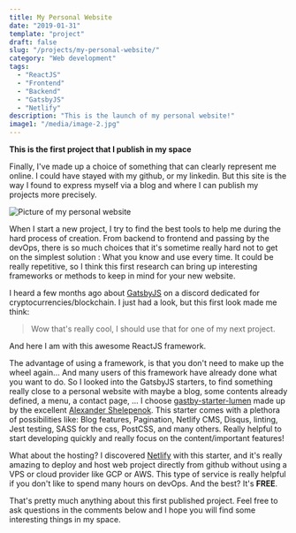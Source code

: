 ```yaml
---
title: My Personal Website
date: "2019-01-31"
template: "project"
draft: false
slug: "/projects/my-personal-website/"
category: "Web development"
tags:
  - "ReactJS"
  - "Frontend"
  - "Backend"
  - "GatsbyJS"
  - "Netlify"
description: "This is the launch of my personal website!"
image1: "/media/image-2.jpg"
---
```


**This is the first project that I publish in my space**

Finally, I've made up a choice of something that can clearly represent me online.
I could have stayed with my github, or my linkedin. But this site is the way I found to express myself via a blog and where I can publish my projects more precisely.

![Picture of my personal website](/media/image-2.jpg)

When I start a new project, I try to find the best tools to help me during the hard process of creation. From backend to frontend and passing by the devOps, there is so much choices that it's sometime really hard not to get on the simplest solution : What you know and use every time.
It could be really repetitive, so I think this first research can bring up interesting frameworks or methods to keep in mind for your new website.

I heard a few months ago about [GatsbyJS](https://www.gatsbyjs.org/) on a discord dedicated for cryptocurrencies/blockchain. I just had a look, but this first look made me think:
<blockquote>Wow that's really cool, I should use that for one of my next project.</blockquote>

And here I am with this awesome ReactJS framework.

The advantage of using a framework, is that you don't need to make up the wheel again... And many users of this framework have already done what you want to do.
So I looked into the GatsbyJS starters, to find something really close to a personal website with maybe a blog, some contents already defined, a menu, a contact page, ...
I choose [gastby-starter-lumen](https://www.gatsbyjs.org/starters/alxshelepenok/gatsby-starter-lumen/) made up by the excellent [Alexander Shelepenok](https://github.com/alxshelepenok).
This starter comes with a plethora of possibilities like: Blog features, Pagination, Netlify CMS, Disqus, linting, Jest testing, SASS for the css, PostCSS, and many others.
Really helpful to start developing quickly and really focus on the content/important features!

What about the hosting? I discovered [Netlify](https://www.netlify.com/) with this starter, and it's really amazing to deploy and host web project directly from github without using a VPS or cloud provider like GCP or AWS. This type of service is really helpful if you don't like to spend many hours on devOps. And the best? It's **FREE**.

That's pretty much anything about this first published project.
Feel free to ask questions in the comments below and I hope you will find some interesting things in my space.
